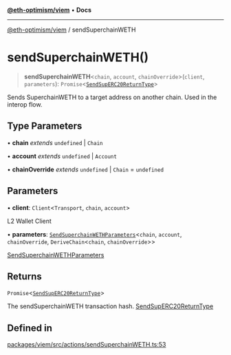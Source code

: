 [**@eth-optimism/viem**](../README.md) • **Docs**

***

[@eth-optimism/viem](../README.md) / sendSuperchainWETH

# sendSuperchainWETH()

> **sendSuperchainWETH**\<`chain`, `account`, `chainOverride`\>(`client`, `parameters`): `Promise`\<[`SendSupERC20ReturnType`](../type-aliases/SendSupERC20ReturnType.md)\>

Sends SuperchainWETH to a target address on another chain. Used in the interop flow.

## Type Parameters

• **chain** *extends* `undefined` \| `Chain`

• **account** *extends* `undefined` \| `Account`

• **chainOverride** *extends* `undefined` \| `Chain` = `undefined`

## Parameters

• **client**: `Client`\<`Transport`, `chain`, `account`\>

L2 Wallet Client

• **parameters**: [`SendSuperchainWETHParameters`](../type-aliases/SendSuperchainWETHParameters.md)\<`chain`, `account`, `chainOverride`, `DeriveChain`\<`chain`, `chainOverride`\>\>

[SendSuperchainWETHParameters](../type-aliases/SendSuperchainWETHParameters.md)

## Returns

`Promise`\<[`SendSupERC20ReturnType`](../type-aliases/SendSupERC20ReturnType.md)\>

The sendSuperchainWETH transaction hash. [SendSupERC20ReturnType](../type-aliases/SendSupERC20ReturnType.md)

## Defined in

[packages/viem/src/actions/sendSuperchainWETH.ts:53](https://github.com/ethereum-optimism/ecosystem/blob/5b57c542e6f02774701a464de238b830e81b7ecb/packages/viem/src/actions/sendSuperchainWETH.ts#L53)
